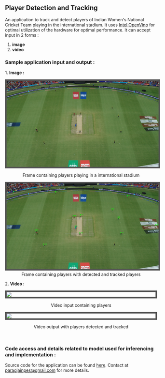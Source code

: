 ## Player Detection and Tracking


An application to track and detect players of Indian Women's National Cricket Team playing in the international stadium. It uses [Intel OpenVino](https://software.intel.com/content/www/us/en/develop/tools/openvino-toolkit.html) for optimal utilization of the hardware for optimal performance. It can accept input in 2 forms : 

<ol>
<li><b>image</b></li>
<li><b>video</b></li>
</ol>


### Sample application input and output : 

1\. **Image :**

<img style="padding:0;display:block;margin:0 auto;max-height: 100%;max-width: 100%;border: 5px solid #555;" src="sample_input_and_output/input&Output/image/sample_input.png"></img>
<p align="center">Frame containing players playing in a international stadium</p>




<img style="padding:0;display:block;margin:0 auto;max-height: 100%;max-width: 100%;border: 5px solid #555;" src="sample_input_and_output/input&Output/image/sample_output.png"></img>
<p align="center" style="margin-top:-10px;">Frame containing players with detected and tracked players</p>


2\. **Video :**

<img style="padding:0;display:block;margin:0 auto;max-height: 100%;max-width: 100%;border: 5px solid #555;" src="sample_input_and_output/input&Output/video/sample_input.gif"></img>
<p align="center">Video input containing players</p>


<img style="padding:0;display:block;margin:0 auto;max-height: 100%;max-width: 100%;border: 5px solid #555;" src="sample_input_and_output/input&Output/video/sample_output.gif"></img>
<p align="center">Video output with players detected and tracked</p><br>



### Code access and details related to model used for inferencing and implementation :<br>
Source code for the application can be found <a href="">here</a>. Contact at <paragjainpes@gmail.com> for more details.
